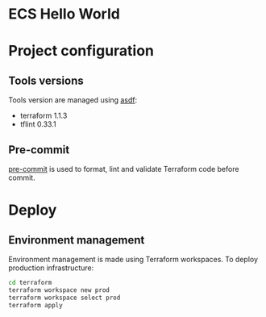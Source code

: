 # ECS Hello World

# Project configuration

## Tools versions

Tools version are managed using [asdf](asdf-vm.com):

- terraform 1.1.3
- tflint 0.33.1

## Pre-commit

[pre-commit](pre-commit.com) is used to format, lint and validate Terraform code before commit.

# Deploy

## Environment management

Environment management is made using Terraform workspaces. To deploy production infrastructure:

```bash
cd terraform
terraform workspace new prod
terraform workspace select prod
terraform apply
```
